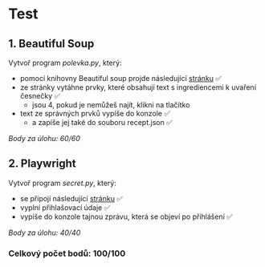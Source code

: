 # Test

## 1. Beautiful Soup

Vytvoř program _polevka.py_, který:

-   pomocí knihovny Beautiful soup projde následující [stránku](<[url](https://js-trebesin.github.io/bsoup-exam/)>) ✅
-   ze stránky vytáhne prvky, které obsahují text s ingrediencemi k uvaření česnečky ✅
    -   jsou 4, pokud je nemůžeš najít, klikni na tlačítko
-   text ze správných prvků vypíše do konzole ✅
    -   a zapíše jej také do souboru recept.json ✅

_Body za úlohu: 60/60_

## 2. Playwright

Vytvoř program _secret.py_, který:

-   se připojí následující [stránku](<[url](https://js-trebesin.github.io/playwright-exam/)>) ✅
-   vyplní přihlašovací údaje ✅
-   vypíše do konzole tajnou zprávu, která se objeví po přihlášení ✅

_Body za úlohu: 40/40_

### Celkový počet bodů: 100/100
